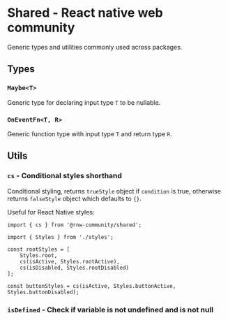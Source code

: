 # Shared - React native web community
Generic types and utilities commonly used across packages.

## Types

### `Maybe<T>`
Generic type for declaring input type `T` to be nullable.

### `OnEventFn<T, R>`
Generic function type with input type `T` and return type `R`.

## Utils

### `cs` - Conditional styles shorthand
Conditional styling, returns `trueStyle` object if `condition` is true,
otherwise returns `falseStyle` object which defaults to `{}`.

Useful for React Native styles:
```tsx
import { cs } from '@rnw-community/shared';

import { Styles } from './styles';

const rootStyles = [
    Styles.root,
    cs(isActive, Styles.rootActive),
    cs(isDisabled, Styles.rootDisabled)
];

const buttonStyles = cs(isActive, Styles.buttonActive, Styles.buttonDisabled);
```

### `isDefined` - Check if variable is not undefined and is not null
